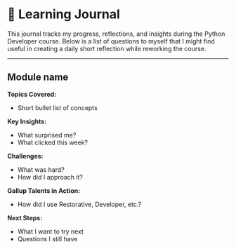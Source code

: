 # 📘 Learning Journal

This journal tracks my progress, reflections, and insights during the Python Developer course. Below is a list of questions to myself that I might find useful in creating a daily short reflection while reworking the course.

---

## Module name

**Topics Covered:**
- Short bullet list of concepts

**Key Insights:**
- What surprised me?
- What clicked this week?

**Challenges:**
- What was hard?
- How did I approach it?

**Gallup Talents in Action:**
- How did I use Restorative, Developer, etc.?

**Next Steps:**
- What I want to try next
- Questions I still have

